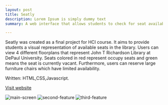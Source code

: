 ```yaml
---
layout: post
title: Seatly
description: Lorem Ipsum is simply dummy text
summary: A web interface that allows students to check for seat availability and make reservation at John T Richardson Library DePaul.

---
```


Seatly was created as a final project for HCI course. It aims to provide students a visual representation of available seats in the library. Users can view 4 different floorplans that represent John T Richardson Library at DePaul University. Seats colored in red represent occupy seats and green means the seat is currently vacant. Furthermore, users can reserve large furniture chairs which have limited availability.  

Written: HTML,CSS,Javascript.

<!-- URL -->
<a href="">Visit website</a>

<!-- Image section -->
<img src="https://i.ibb.co/mR6JmgW/snowtops.jpg" alt="main-screen">
<img src="https://i.ibb.co/8ry897c/mountains.jpg" alt="second-feature">
<img src="https://i.ibb.co/D7YvZ6m/forest.jpg" alt="third-feature">